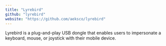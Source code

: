 ```yaml
---
title: "Lyrebird"
github: "lyrebird"
website: "https://github.com/aeksco/lyrebird"
---
```


Lyrebird is a plug-and-play USB dongle that enables users to impersonate a keyboard, mouse, or joystick with their mobile device.

